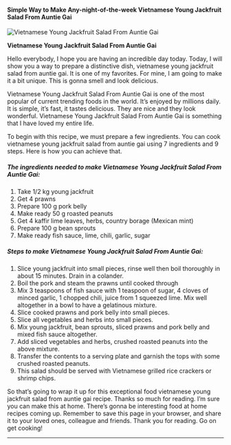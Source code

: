             

#### Simple Way to Make Any-night-of-the-week Vietnamese Young Jackfruit Salad From Auntie Gai

![Vietnamese Young Jackfruit Salad From Auntie Gai](https://img-global.cpcdn.com/recipes/2507032_dfdb4968d4c3df07/751x532cq70/vietnamese-young-jackfruit-salad-from-auntie-gai-recipe-main-photo.jpg)

**Vietnamese Young Jackfruit Salad From Auntie Gai**

Hello everybody, I hope you are having an incredible day today. Today, I will show you a way to prepare a distinctive dish, vietnamese young jackfruit salad from auntie gai. It is one of my favorites. For mine, I am going to make it a bit unique. This is gonna smell and look delicious.

Vietnamese Young Jackfruit Salad From Auntie Gai is one of the most popular of current trending foods in the world. It’s enjoyed by millions daily. It is simple, it’s fast, it tastes delicious. They are nice and they look wonderful. Vietnamese Young Jackfruit Salad From Auntie Gai is something that I have loved my entire life.

To begin with this recipe, we must prepare a few ingredients. You can cook vietnamese young jackfruit salad from auntie gai using 7 ingredients and 9 steps. Here is how you can achieve that.

##### The ingredients needed to make Vietnamese Young Jackfruit Salad From Auntie Gai:

1.  Take 1/2 kg young jackfruit
2.  Get 4 prawns
3.  Prepare 100 g pork belly
4.  Make ready 50 g roasted peanuts
5.  Get 4 kaffir lime leaves, herbs, country borage (Mexican mint)
6.  Prepare 100 g bean sprouts
7.  Make ready fish sauce, lime, chili, garlic, sugar

##### Steps to make Vietnamese Young Jackfruit Salad From Auntie Gai:

1.  Slice young jackfruit into small pieces, rinse well then boil thoroughly in about 15 minutes. Drain in a colander.
2.  Boil the pork and steam the prawns until cooked through
3.  Mix 3 teaspoons of fish sauce with 1 teaspoon of sugar, 4 cloves of minced garlic, 1 chopped chili, juice from 1 squeezed lime. Mix well altogether in a bowl to have a gelatinous mixture.
4.  Slice cooked prawns and pork belly into small pieces.
5.  Slice all vegetables and herbs into small pieces.
6.  Mix young jackfruit, bean sprouts, sliced prawns and pork belly and mixed fish sauce altogether.
7.  Add sliced vegetables and herbs, crushed roasted peanuts into the above mixture.
8.  Transfer the contents to a serving plate and garnish the tops with some crushed roasted peanuts.
9.  This salad should be served with Vietnamese grilled rice crackers or shrimp chips.

So that’s going to wrap it up for this exceptional food vietnamese young jackfruit salad from auntie gai recipe. Thanks so much for reading. I’m sure you can make this at home. There’s gonna be interesting food at home recipes coming up. Remember to save this page in your browser, and share it to your loved ones, colleague and friends. Thank you for reading. Go on get cooking!

* * *